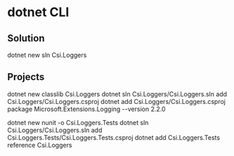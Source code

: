 # dotnet CLI


## Solution

dotnet new sln Csi.Loggers

## Projects

dotnet new classlib Csi.Loggers
dotnet sln Csi.Loggers/Csi.Loggers.sln add Csi.Loggers/Csi.Loggers.csproj
dotnet add Csi.Loggers/Csi.Loggers.csproj package Microsoft.Extensions.Logging --version 2.2.0


dotnet new nunit -o Csi.Loggers.Tests
dotnet sln Csi.Loggers/Csi.Loggers.sln add Csi.Loggers.Tests/Csi.Loggers.Tests.csproj
dotnet add Csi.Loggers.Tests reference Csi.Loggers
